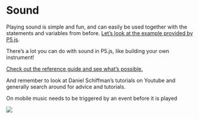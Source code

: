 # Sound

Playing sound is simple and fun, and can easily be used together with the statements and variables from before. [Let’s look at the example provided by P5.js](https://p5js.org/examples/sound-load-and-play-sound.html).

There’s a lot you can do with sound in P5.js, like building your own instrument!

[Check out the reference guide and see what’s possible.](https://p5js.org/reference/#/libraries/p5.sound)

And remember to look at Daniel Schiffman’s tutorials on Youtube and generally search around for advice and tutorials.

On mobile music needs to be triggered by an event before it is played  


![](https://lh3.googleusercontent.com/kKqiOyxoZGIFKrplLCfUARaJ2JPoqMRqK308TRCXHjYGz_qDPJSLTw5QxVgaYiPM8M4zG2pR0MD45ch27LY0eNghBWMsV-RULoN9S0B0CIOIPen5qDUTBVDIQ1pwCTsF6hXaka_4ejs)

